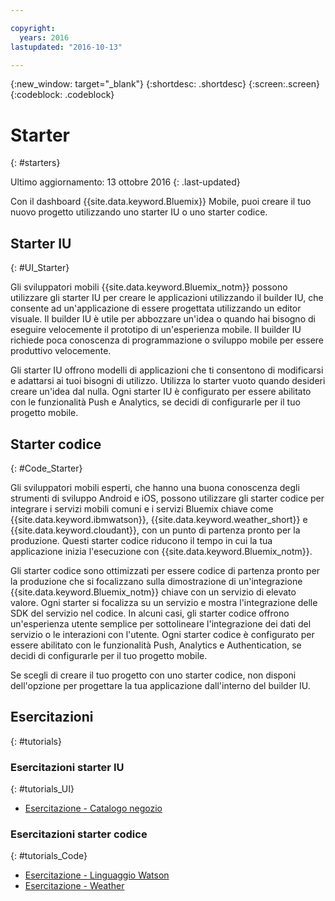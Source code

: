 ```yaml
---

copyright:
  years: 2016
lastupdated: "2016-10-13"

---
```

{:new_window: target="_blank"}
{:shortdesc: .shortdesc}
{:screen:.screen}
{:codeblock: .codeblock}

# Starter
{: #starters}

Ultimo aggiornamento: 13 ottobre 2016
{: .last-updated}

Con il dashboard {{site.data.keyword.Bluemix}} Mobile, puoi creare il tuo nuovo progetto utilizzando uno starter IU o uno starter codice.

## Starter IU
{: #UI_Starter}


Gli sviluppatori mobili {{site.data.keyword.Bluemix_notm}} possono utilizzare gli starter IU per creare le applicazioni utilizzando il builder IU, che consente ad un'applicazione di essere progettata utilizzando un editor visuale. <!--The UI Builder assists you when you have an idea to prototype quickly.--> Il builder IU è utile per abbozzare un'idea o quando hai bisogno di eseguire velocemente il prototipo di un'esperienza mobile. Il builder IU richiede poca conoscenza di programmazione o sviluppo mobile per essere produttivo velocemente. <!-- The UI Starters give you patterns of applications that enable you to modify and adjust to your use case needs. If you want to start from scratch and build an idea up from nothing use the Empty starter. Each UI starter is configured to be enabled with Push and Analytics capabilities if you decide to configure this for you Mobile Project.*App views can be bound to data with little programming knowledge, which enables apps to be started and native source code to be generated quickly.* -->

Gli starter IU offrono modelli di applicazioni che ti consentono di modificarsi e adattarsi ai tuoi bisogni di utilizzo. Utilizza lo starter vuoto quando desideri creare un'idea dal nulla. Ogni starter IU è configurato per essere abilitato con le funzionalità Push e Analytics, se decidi di configurarle per il tuo progetto mobile.

<!-- If you choose to create your project with a UI Starter, you have the option to design your app from within the UI Builder.-->


## Starter codice
{: #Code_Starter}

Gli sviluppatori mobili esperti, che hanno una buona conoscenza degli strumenti di sviluppo Android e iOS, possono utilizzare gli starter codice per integrare i servizi mobili comuni e i servizi Bluemix chiave come {{site.data.keyword.ibmwatson}}, {{site.data.keyword.weather_short}} e {{site.data.keyword.cloudant}}, con un punto di partenza pronto per la produzione. Questi starter codice riducono il tempo in cui la tua applicazione inizia l'esecuzione con {{site.data.keyword.Bluemix_notm}}.

Gli starter codice sono ottimizzati per essere codice di partenza pronto per la produzione che si focalizzano sulla dimostrazione di un'integrazione {{site.data.keyword.Bluemix_notm}} chiave con un servizio di elevato valore. Ogni starter si focalizza su un servizio e mostra l'integrazione delle SDK del servizio nel codice. In alcuni casi, gli starter codice offrono un'esperienza utente semplice per sottolineare l'integrazione dei dati del servizio o le interazioni con l'utente. Ogni starter codice è configurato per essere abilitato con le funzionalità Push, Analytics e Authentication, se decidi di configurarle per il tuo progetto mobile.

Se scegli di creare il tuo progetto con uno starter codice, non disponi dell'opzione per progettare la tua applicazione dall'interno del builder IU.


## Esercitazioni
{: #tutorials}

### Esercitazioni starter IU
{: #tutorials_UI}

* [Esercitazione - Catalogo negozio](tutorial_store_catalog.html)

### Esercitazioni starter codice 
{: #tutorials_Code}

* [Esercitazione - Linguaggio Watson](tutorial_watson_language.html)
* [Esercitazione - Weather ](tutorial_weather.html)
